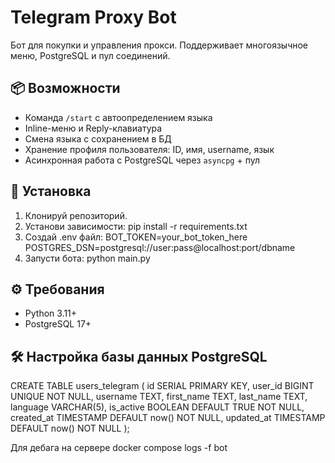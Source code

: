 # Telegram Proxy Bot
Бот для покупки и управления прокси. Поддерживает многоязычное меню, PostgreSQL и пул соединений.

## 📦 Возможности

- Команда `/start` с автоопределением языка
- Inline-меню и Reply-клавиатура
- Смена языка с сохранением в БД
- Хранение профиля пользователя: ID, имя, username, язык
- Асинхронная работа с PostgreSQL через `asyncpg` + пул

## 🚀 Установка

1. Клонируй репозиторий.
2. Установи зависимости:
pip install -r requirements.txt
3. Создай .env файл:
BOT_TOKEN=your_bot_token_here
POSTGRES_DSN=postgresql://user:pass@localhost:port/dbname
4. Запусти бота:
python main.py

## ⚙️ Требования

- Python 3.11+
- PostgreSQL 17+

## 🛠 Настройка базы данных PostgreSQL

CREATE TABLE users_telegram (
    id SERIAL PRIMARY KEY,
    user_id BIGINT UNIQUE NOT NULL,
    username TEXT,
    first_name TEXT,
    last_name TEXT,
    language VARCHAR(5),
    is_active BOOLEAN DEFAULT TRUE NOT NULL,
    created_at TIMESTAMP DEFAULT now() NOT NULL,
    updated_at TIMESTAMP DEFAULT now() NOT NULL
);

Для дебага на сервере  docker compose logs -f bot